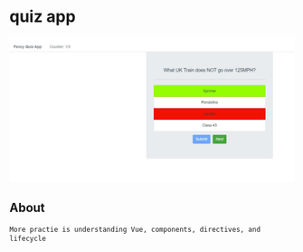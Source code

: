 # quiz app
![app image](/src/assets/images/quiz.jpg)
## About
```
More practie is understanding Vue, components, directives, and lifecycle
```
